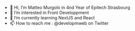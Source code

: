 - 👋 Hi, I’m Matteo Murgolo in 4nd Year of Epitech Strasbourg
- 👀 I’m interested in Front Developpment
- 🌱 I’m currently learning NextJS and React
- 📫 How to reach me : @developmweb on Twitter

<!---
matteomurgolo/matteomurgolo is a ✨ special ✨ repository because its `README.md` (this file) appears on your GitHub profile.
You can click the Preview link to take a look at your changes.
--->
